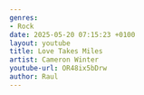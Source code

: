 ```yaml
---
genres:
- Rock
date: 2025-05-20 07:15:23 +0100
layout: youtube
title: Love Takes Miles
artist: Cameron Winter 
youtube-url: OR48ix5bDrw 
author: Raul
---
```



